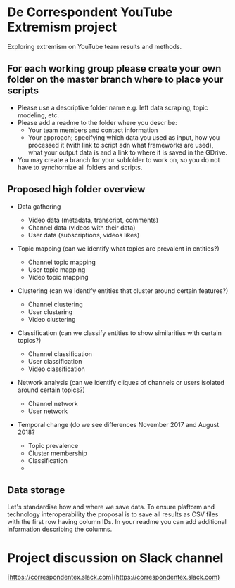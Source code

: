 # De Correspondent YouTube Extremism project
Exploring extremism on YouTube team results and methods.

## For each working group please create your own folder on the master branch where to place your scripts
- Please use a descriptive folder name e.g. left data scraping, topic modeling, etc.
- Please add a readme to the folder where you describe:
  - Your team members and contact information
  - Your approach; specifying which data you used as input, how you processed it (with link to script adn what frameworks are used), what your output data is and a link to where it is saved in the GDrive.
- You may create a branch for your subfolder to work on, so you do not have to synchornize all folders and scripts.

## Proposed high folder overview

- Data gathering
  - Video data (metadata, transcript, comments)
  - Channel data (videos with their data)
  - User data (subscriptions, videos likes)
  
- Topic mapping (can we identify what topics are prevalent in entities?)
  - Channel topic mapping
  - User topic mapping
  - Video topic mapping
  
- Clustering (can we identify entities that cluster around certain features?)
  - Channel clustering
  - User clustering
  - Video clustering
  
- Classification (can we classify entities to show similarities with certain topics?)
  - Channel classification
  - User classification
  - Video classification
  
- Network analysis (can we identify cliques of channels or users isolated around certain topics?)
  - Channel network
  - User network

- Temporal change (do we see differences November 2017 and August 2018?
  - Topic prevalence
  - Cluster membership
  - Classification
  - 
  
## Data storage
Let's standardise how and where we save data. To ensure plaftorm and technology interoperability the proposal is to save all results as CSV files with the first row having column IDs. In your readme you can add additional information describing the columns.

# Project discussion on Slack channel
[https://correspondentex.slack.com](https://correspondentex.slack.com)
